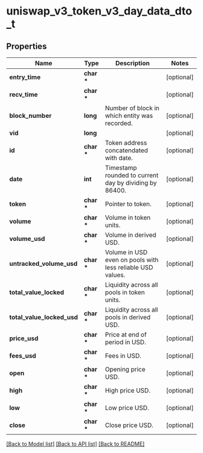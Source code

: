 # uniswap_v3_token_v3_day_data_dto_t

## Properties
Name | Type | Description | Notes
------------ | ------------- | ------------- | -------------
**entry_time** | **char \*** |  | [optional] 
**recv_time** | **char \*** |  | [optional] 
**block_number** | **long** | Number of block in which entity was recorded. | [optional] 
**vid** | **long** |  | [optional] 
**id** | **char \*** | Token address concatendated with date. | [optional] 
**date** | **int** | Timestamp rounded to current day by dividing by 86400. | [optional] 
**token** | **char \*** | Pointer to token. | [optional] 
**volume** | **char \*** | Volume in token units. | [optional] 
**volume_usd** | **char \*** | Volume in derived USD. | [optional] 
**untracked_volume_usd** | **char \*** | Volume in USD even on pools with less reliable USD values. | [optional] 
**total_value_locked** | **char \*** | Liquidity across all pools in token units. | [optional] 
**total_value_locked_usd** | **char \*** | Liquidity across all pools in derived USD. | [optional] 
**price_usd** | **char \*** | Price at end of period in USD. | [optional] 
**fees_usd** | **char \*** | Fees in USD. | [optional] 
**open** | **char \*** | Opening price USD. | [optional] 
**high** | **char \*** | High price USD. | [optional] 
**low** | **char \*** | Low price USD. | [optional] 
**close** | **char \*** | Close price USD. | [optional] 

[[Back to Model list]](../README.md#documentation-for-models) [[Back to API list]](../README.md#documentation-for-api-endpoints) [[Back to README]](../README.md)


